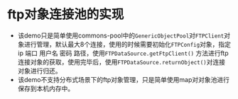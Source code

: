 # ftp对象连接池的实现
- 该demo只是简单使用commons-pool中的`GenericObjectPool`对`FTPClient`对象进行管理，默认最大8个连接，使用的时候需要初始化`FTPConfig`对象，指定ip 端口 用户名 密码 路径，使用`FTPDataSource.getFtpClient()`
方法进行ftp连接对象的获取，使用完毕后，使用`FTPDataSource.returnObject()`对连接对象进行归还。
- 该demo不支持分布式场景下的ftp对象管理，只是简单使用map对对象池进行保存到本机内存中。
